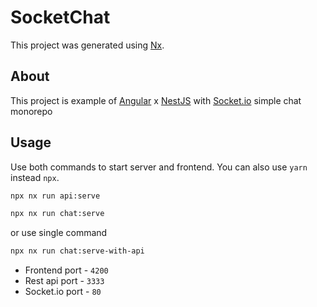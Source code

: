 # SocketChat

This project was generated using [Nx](https://nx.dev).

## About

This project is example of [Angular](https://angular.io/) x [NestJS](https://nestjs.com/) with [Socket.io](https://socket.io/) simple chat monorepo

## Usage

Use both commands to start server and frontend. You can also use `yarn` instead `npx`.

```bash
npx nx run api:serve
```

```bash
npx nx run chat:serve
```

or use single command

```bash
npx nx run chat:serve-with-api
```

- Frontend port - `4200`
- Rest api port - `3333`
- Socket.io port - `80`
